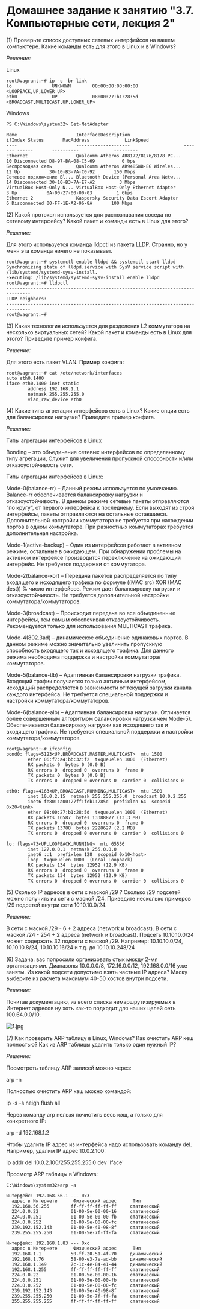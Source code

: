 # Домашнее задание к занятию "3.7. Компьютерные сети, лекция 2"

(1) Проверьте список доступных сетевых интерфейсов на вашем компьютере. Какие команды есть для этого в Linux и в Windows?

*Решение:*

Linux

```
root@vagrant:~# ip -c -br link
lo               UNKNOWN        00:00:00:00:00:00 <LOOPBACK,UP,LOWER_UP>
eth0             UP             08:00:27:b1:28:5d <BROADCAST,MULTICAST,UP,LOWER_UP>
```

Windows

```
PS C:\Windows\system32> Get-NetAdapter

Name                      InterfaceDescription                    ifIndex Status       MacAddress             LinkSpeed
----                      --------------------                    ------- ------       ----------             ---------
Ethernet                  Qualcomm Atheros AR8172/8176/8178 PC...      10 Disconnected D8-97-BA-08-C5-69          0 bps
Беспроводная сеть         Qualcomm Atheros AR9485WB-EG Wireles...      12 Up           30-10-B3-7A-C0-92       150 Mbps
Сетевое подключение Bl... Bluetooth Device (Personal Area Netw...      14 Disconnected 30-10-B3-7A-E7-A2         3 Mbps
VirtualBox Host-Only N... VirtualBox Host-Only Ethernet Adapter         3 Up           0A-00-27-00-00-03         1 Gbps
Ethernet 2                Kaspersky Security Data Escort Adapter        6 Disconnected 00-FF-1E-A2-96-8A       100 Mbps
```

(2) Какой протокол используется для распознавания соседа по сетевому интерфейсу? Какой пакет и команды есть в Linux для этого?

*Решение:*

Для этого используется команда lldpctl из пакета LLDP. Странно, но у меня эта команда ничего не показывает.

```
root@vagrant:~# systemctl enable lldpd && systemctl start lldpd
Synchronizing state of lldpd.service with SysV service script with /lib/systemd/systemd-sysv-install.
Executing: /lib/systemd/systemd-sysv-install enable lldpd
root@vagrant:~# lldpctl
-------------------------------------------------------------------------------
LLDP neighbors:
-------------------------------------------------------------------------------
root@vagrant:~#
```

(3) Какая технология используется для разделения L2 коммутатора на несколько виртуальных сетей? Какой пакет и команды есть в Linux для этого? Приведите пример конфига.

*Решение:*

Для этого есть пакет VLAN. Пример конфига:

```
root@vagrant:~# cat /etc/network/interfaces
auto eth0.1400
iface eth0.1400 inet static
        address 192.168.1.1
        netmask 255.255.255.0
        vlan_raw_device eth0
```

(4) Какие типы агрегации интерфейсов есть в Linux? Какие опции есть для балансировки нагрузки? Приведите пример конфига.

*Решение:*

Типы агрегации интерфейсов в Linux

Bonding – это объединение сетевых интерфейсов по определенному типу агрегации, Служит для увеличения пропускной способности и/или отказоустойчивость сети.

Типы агрегации интерфейсов в Linux:

Mode-0(balance-rr) – Данный режим используется по умолчанию. Balance-rr обеспечивается балансировку нагрузки и отказоустойчивость. В данном режиме сетевые пакеты отправляются “по кругу”, от первого интерфейса к последнему. Если выходят из строя интерфейсы, пакеты отправляются на остальные оставшиеся. Дополнительной настройки коммутатора не требуется при нахождении портов в одном коммутаторе. При разностных коммутаторах требуется дополнительная настройка.

Mode-1(active-backup) – Один из интерфейсов работает в активном режиме, остальные в ожидающем. При обнаружении проблемы на активном интерфейсе производится переключение на ожидающий интерфейс. Не требуется поддержки от коммутатора.

Mode-2(balance-xor) – Передача пакетов распределяется по типу входящего и исходящего трафика по формуле ((MAC src) XOR (MAC dest)) % число интерфейсов. Режим дает балансировку нагрузки и отказоустойчивость. Не требуется дополнительной настройки коммутатора/коммутаторов.

Mode-3(broadcast) – Происходит передача во все объединенные интерфейсы, тем самым обеспечивая отказоустойчивость. Рекомендуется только для использования MULTICAST трафика.

Mode-4(802.3ad) – динамическое объединение одинаковых портов. В данном режиме можно значительно увеличить пропускную способность входящего так и исходящего трафика. Для данного режима необходима поддержка и настройка коммутатора/коммутаторов.

Mode-5(balance-tlb) – Адаптивная балансировки нагрузки трафика. Входящий трафик получается только активным интерфейсом, исходящий распределяется в зависимости от текущей загрузки канала каждого интерфейса. Не требуется специальной поддержки и настройки коммутатора/коммутаторов.

Mode-6(balance-alb) – Адаптивная балансировка нагрузки. Отличается более совершенным алгоритмом балансировки нагрузки чем Mode-5). Обеспечивается балансировку нагрузки как исходящего так и входящего трафика. Не требуется специальной поддержки и настройки коммутатора/коммутаторов.

```
root@vagrant:~# ifconfig
bond0: flags=5123<UP,BROADCAST,MASTER,MULTICAST>  mtu 1500
        ether 06:f7:a4:bb:32:f2  txqueuelen 1000  (Ethernet)
        RX packets 0  bytes 0 (0.0 B)
        RX errors 0  dropped 0  overruns 0  frame 0
        TX packets 0  bytes 0 (0.0 B)
        TX errors 0  dropped 0 overruns 0  carrier 0  collisions 0

eth0: flags=4163<UP,BROADCAST,RUNNING,MULTICAST>  mtu 1500
        inet 10.0.2.15  netmask 255.255.255.0  broadcast 10.0.2.255
        inet6 fe80::a00:27ff:feb1:285d  prefixlen 64  scopeid 0x20<link>
        ether 08:00:27:b1:28:5d  txqueuelen 1000  (Ethernet)
        RX packets 16587  bytes 13388877 (13.3 MB)
        RX errors 0  dropped 0  overruns 0  frame 0
        TX packets 13788  bytes 2228627 (2.2 MB)
        TX errors 0  dropped 0 overruns 0  carrier 0  collisions 0

lo: flags=73<UP,LOOPBACK,RUNNING>  mtu 65536
        inet 127.0.0.1  netmask 255.0.0.0
        inet6 ::1  prefixlen 128  scopeid 0x10<host>
        loop  txqueuelen 1000  (Local Loopback)
        RX packets 134  bytes 12952 (12.9 KB)
        RX errors 0  dropped 0  overruns 0  frame 0
        TX packets 134  bytes 12952 (12.9 KB)
        TX errors 0  dropped 0 overruns 0  carrier 0  collisions 0
```

(5) Сколько IP адресов в сети с маской /29 ? Сколько /29 подсетей можно получить из сети с маской /24. Приведите несколько примеров /29 подсетей внутри сети 10.10.10.0/24.

*Решение:*

В сети с маской /29 - 6 + 2 адреса (network и broadcast). В сети с маской /24 - 254 + 2 адреса (network и broadcast). Подсеть 10.10.10.0/24 может содержать 32 подсети с маской /29. Например: 10.10.10.0/24, 10.10.10.8/24, 10.10.10.16/24 и т.д. до 10.10.10.248/24

(6) Задача: вас попросили организовать стык между 2-мя организациями. Диапазоны 10.0.0.0/8, 172.16.0.0/12, 192.168.0.0/16 уже заняты. Из какой подсети допустимо взять частные IP адреса? Маску выберите из расчета максимум 40-50 хостов внутри подсети.

*Решение:*

Почитав документацию, из всего списка немаршрутизируемых в Интернет адресов ну хоть как-то подходит для наших целей сеть 100.64.0.0/10.

![1.jpg](./assets/1.jpg)


(7) Как проверить ARP таблицу в Linux, Windows? Как очистить ARP кеш полностью? Как из ARP таблицы удалить только один нужный IP?

*Решение:*

Посмотреть таблицу ARP записей можно через:

arp -n

Полностью очистить ARP кэш можно командой:

ip -s -s neigh flush all

Через команду arp нельзя почистить весь кэш, а только для конкретного IP:

arp -d 192.168.1.2

Чтобы удалить IP адрес из интерфейса надо использовать команду del. Например, удалим IP адрес 10.0.2.100:

ip addr del 10.0.2.100/255.255.255.0 dev 'Iface'

Просмотр ARP таблицы в Windows:

```
C:\Windows\system32>arp -a

Интерфейс: 192.168.56.1 --- 0x3
  адрес в Интернете      Физический адрес      Тип
  192.168.56.255        ff-ff-ff-ff-ff-ff     статический
  224.0.0.22            01-00-5e-00-00-16     статический
  224.0.0.251           01-00-5e-00-00-fb     статический
  224.0.0.252           01-00-5e-00-00-fc     статический
  239.192.152.143       01-00-5e-40-98-8f     статический
  239.255.255.250       01-00-5e-7f-ff-fa     статический

Интерфейс: 192.168.1.83 --- 0xc
  адрес в Интернете      Физический адрес      Тип
  192.168.1.1           50-ff-20-51-4f-70     динамический
  192.168.1.76          58-00-e3-7e-ad-bb     динамический
  192.168.1.149         7c-1c-4e-84-41-44     динамический
  192.168.1.255         ff-ff-ff-ff-ff-ff     статический
  224.0.0.22            01-00-5e-00-00-16     статический
  224.0.0.251           01-00-5e-00-00-fb     статический
  224.0.0.252           01-00-5e-00-00-fc     статический
  239.192.152.143       01-00-5e-40-98-8f     статический
  239.255.255.250       01-00-5e-7f-ff-fa     статический
  255.255.255.255       ff-ff-ff-ff-ff-ff     статический
```
